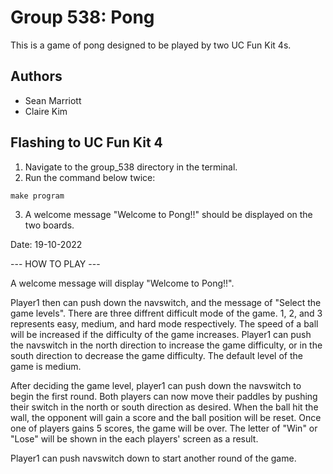 # Group 538: Pong

This is a game of pong designed to be played by two UC Fun Kit 4s.

## Authors 

- Sean Marriott
- Claire Kim

## Flashing to UC Fun Kit 4

1. Navigate to the group_538 directory in the terminal.
2. Run the command below twice:
<pre><code>make program</code></pre>
3. A welcome message "Welcome to Pong!!" should be displayed on the two boards.

Date: 19-10-2022

--- HOW TO PLAY ---

A welcome message will display "Welcome to Pong!!".

Player1 then can push down the navswitch, and the message of "Select the game levels". There are three diffrent difficult mode of the game. 1, 2, and 3 represents easy, medium, and hard mode respectively. The speed of a ball will be increased if the difficulty of the game increases. Player1 can push the navswitch in the north direction to increase the game difficulty, or in the south direction to decrease the game difficulty. The default level of the game is medium. 

After deciding the game level, player1 can push down the navswitch to begin the first round. Both players can now move their paddles by pushing their switch in the north or south direction as desired. When the ball hit the wall, the opponent will gain a score and the ball position will be reset. Once one of players gains 5 scores, the game will be over. The letter of "Win" or "Lose" will be shown in the each players' screen as a result.

Player1 can push navswitch down to start another round of the game.


